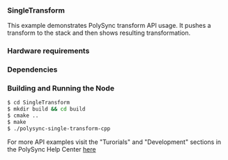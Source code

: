 ### SingleTransform
This example demonstrates PolySync transform API usage.
It pushes a transform to the stack and then shows resulting transformation.

### Hardware requirements

### Dependencies

### Building and Running the Node
```bash
$ cd SingleTransform 
$ mkdir build && cd build
$ cmake ..
$ make
$ ./polysync-single-transform-cpp
```

For more API examples visit the "Turorials" and "Development" sections in the PolySync Help Center [here](https://help.polysync.io/articles/)